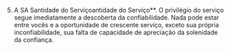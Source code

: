 ﻿5. A SA Santidade do Serviçoantidade do Serviço**. O privilégio do serviço segue imediatamente a descoberta da confiabilidade. Nada pode estar entre vocês e a oportunidade de crescente serviço, exceto sua própria inconfiabilidade, sua falta de capacidade de apreciação da solenidade da confiança.